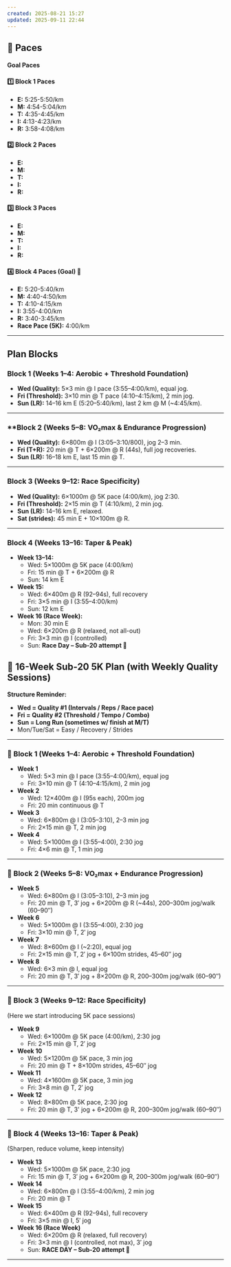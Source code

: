 ```yaml
---
created: 2025-08-21 15:27
updated: 2025-09-11 22:44
---
```

## 🎯 Paces

#### Goal Paces



#### 1️⃣ Block 1 Paces

- **E:** 5:25-5:50/km
- **M:** 4:54-5:04/km
- **T:** 4:35-4:45/km
- **I:** 4:13-4:23/km
- **R:** 3:58-4:08/km

#### 2️⃣ Block 2 Paces

- **E:** 
- **M:** 
- **T:** 
- **I:** 
- **R:** 

#### 3️⃣ Block 3 Paces

- **E:** 
- **M:** 
- **T:** 
- **I:** 
- **R:** 

#### 4️⃣ Block 4 Paces (Goal) 🎯

- **E:** 5:20-5:40/km
- **M:** 4:40-4:50/km
- **T:** 4:10-4:15/km
- **I:** 3:55-4:00/km
- **R:** 3:40-3:45/km
- **Race Pace (5K):** 4:00/km

---
## Plan Blocks

### **Block 1 (Weeks 1–4: Aerobic + Threshold Foundation)**

- **Wed (Quality):** 5×3 min @ I pace (3:55–4:00/km), equal jog.
- **Fri (Threshold):** 3×10 min @ T pace (4:10–4:15/km), 2 min jog.
- **Sun (LR):** 14–16 km E (5:20–5:40/km), last 2 km @ M (~4:45/km).

---

### **Block 2 (Weeks 5–8: VO₂max & Endurance Progression)

- **Wed (Quality):** 6×800m @ I (3:05–3:10/800), jog 2–3 min.
- **Fri (T+R):** 20 min @ T + 6×200m @ R (44s), full jog recoveries.
- **Sun (LR):** 16–18 km E, last 15 min @ T.

---

### **Block 3 (Weeks 9–12: Race Specificity)**

- **Wed (Quality):** 6×1000m @ 5K pace (4:00/km), jog 2:30.
- **Fri (Threshold):** 2×15 min @ T (4:10/km), 2 min jog.
- **Sun (LR):** 14–16 km E, relaxed.
- **Sat (strides):** 45 min E + 10×100m @ R.

---

### **Block 4 (Weeks 13–16: Taper & Peak)**

- **Week 13–14:**
    - Wed: 5×1000m @ 5K pace (4:00/km)
    - Fri: 15 min @ T + 6×200m @ R
    - Sun: 14 km E
- **Week 15:**
    - Wed: 6×400m @ R (92–94s), full recovery
    - Fri: 3×5 min @ I (3:55–4:00/km)
    - Sun: 12 km E
- **Week 16 (Race Week):**
    - Mon: 30 min E
    - Wed: 6×200m @ R (relaxed, not all-out)
    - Fri: 3×3 min @ I (controlled)
    - Sun: **Race Day – Sub-20 attempt 🚀**



## 📅 16-Week Sub-20 5K Plan (with Weekly Quality Sessions)

**Structure Reminder:**

- **Wed = Quality #1 (Intervals / Reps / Race pace)**
- **Fri = Quality #2 (Threshold / Tempo / Combo)**
- **Sun = Long Run (sometimes w/ finish at M/T)**
- Mon/Tue/Sat = Easy / Recovery / Strides
    

---

### 🔹 Block 1 (Weeks 1–4: Aerobic + Threshold Foundation)

- **Week 1**
    - Wed: 5×3 min @ I pace (3:55–4:00/km), equal jog
    - Fri: 3×10 min @ T (4:10–4:15/km), 2 min jog
- **Week 2**
    - Wed: 12×400m @ I (95s each), 200m jog
    - Fri: 20 min continuous @ T
- **Week 3**
    - Wed: 6×800m @ I (3:05–3:10), 2–3 min jog
    - Fri: 2×15 min @ T, 2 min jog
- **Week 4**
    - Wed: 5×1000m @ I (3:55–4:00), 2:30 jog
    - Fri: 4×6 min @ T, 1 min jog

---

### 🔹 Block 2 (Weeks 5–8: VO₂max + Endurance Progression)

- **Week 5**
    - Wed: 6×800m @ I (3:05–3:10), 2–3 min jog
    - Fri: 20 min @ T, 3′ jog + 6×200m @ R (~44s), 200–300m jog/walk (60–90″)
- **Week 6**
    - Wed: 5×1000m @ I (3:55–4:00), 2:30 jog
    - Fri: 3×10 min @ T, 2′ jog
- **Week 7**
    - Wed: 8×600m @ I (~2:20), equal jog
    - Fri: 2×15 min @ T, 2′ jog + 6×100m strides, 45–60″ jog
- **Week 8**
    - Wed: 6×3 min @ I, equal jog
    - Fri: 20 min @ T, 3′ jog + 8×200m @ R, 200–300m jog/walk (60–90″)

---

### 🔹 Block 3 (Weeks 9–12: Race Specificity)
(Here we start introducing 5K pace sessions)

- **Week 9**
    - Wed: 6×1000m @ 5K pace (4:00/km), 2:30 jog
    - Fri: 2×15 min @ T, 2′ jog
- **Week 10**
    - Wed: 5×1200m @ 5K pace, 3 min jog
    - Fri: 20 min @ T + 8×100m strides, 45–60″ jog
- **Week 11**
    - Wed: 4×1600m @ 5K pace, 3 min jog
    - Fri: 3×8 min @ T, 2′ jog
- **Week 12**
    - Wed: 8×800m @ 5K pace, 2:30 jog
    - Fri: 20 min @ T, 3' jog + 6×200m @ R, 200–300m jog/walk (60–90″)

---

### 🔹 Block 4 (Weeks 13–16: Taper & Peak)
(Sharpen, reduce volume, keep intensity)

- **Week 13**
    - Wed: 5×1000m @ 5K pace, 2:30 jog
    - Fri: 15 min @ T, 3′ jog + 6×200m @ R, 200–300m jog/walk (60–90″)
- **Week 14**
    - Wed: 6×800m @ I (3:55–4:00/km), 2 min jog
    - Fri: 20 min @ T
- **Week 15**
    - Wed: 6×400m @ R (92–94s), full recovery
    - Fri: 3×5 min @ I, 5′ jog
- **Week 16 (Race Week)**
    - Wed: 6×200m @ R (relaxed, full recovery)
    - Fri: 3×3 min @ I (controlled, not max), 3′ jog
    - Sun: **RACE DAY – Sub-20 attempt 🚀**

---
